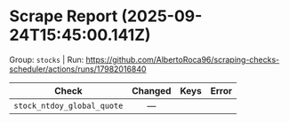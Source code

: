 # Scrape Report (2025-09-24T15:45:00.141Z)

Group: `stocks`  |  Run: https://github.com/AlbertoRoca96/scraping-checks-scheduler/actions/runs/17982016840

| Check | Changed | Keys | Error |
|---|:---:|:--|:--|
| `stock_ntdoy_global_quote` | — |  |  |

